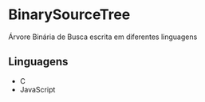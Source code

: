 # BinarySourceTree

Árvore Binária de Busca escrita em diferentes linguagens

## Linguagens
- C
- JavaScript
